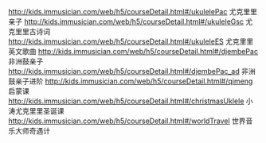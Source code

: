http://kids.immusician.com/web/h5/courseDetail.html#/ukulelePac    尤克里里亲子
http://kids.immusician.com/web/h5/courseDetail.html#/ukuleleGsc     尤克里里古诗词
http://kids.immusician.com/web/h5/courseDetail.html#/ukuleleES      尤克里里英文歌曲
http://kids.immusician.com/web/h5/courseDetail.html#/djembePac      非洲鼓亲子
http://kids.immusician.com/web/h5/courseDetail.html#/djembePac_ad   非洲鼓亲子进阶
http://kids.immusician.com/web/h5/courseDetail.html#/qimeng     启蒙课
http://kids.immusician.com/web/h5/courseDetail.html#/christmasUklele     小涛尤克里里圣诞课
http://kids.immusician.com/web/h5/courseDetail.html#/worldTravel     世界音乐大师奇遇计